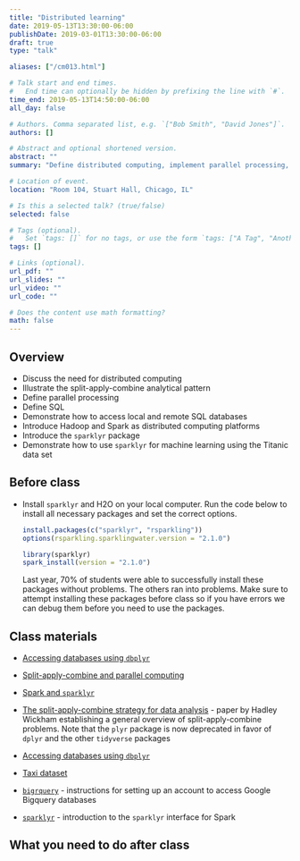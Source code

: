 ```yaml
---
title: "Distributed learning"
date: 2019-05-13T13:30:00-06:00
publishDate: 2019-03-01T13:30:00-06:00
draft: true
type: "talk"

aliases: ["/cm013.html"]

# Talk start and end times.
#   End time can optionally be hidden by prefixing the line with `#`.
time_end: 2019-05-13T14:50:00-06:00
all_day: false

# Authors. Comma separated list, e.g. `["Bob Smith", "David Jones"]`.
authors: []

# Abstract and optional shortened version.
abstract: ""
summary: "Define distributed computing, implement parallel processing, query SQL databases, and practice machine learning with Spark."

# Location of event.
location: "Room 104, Stuart Hall, Chicago, IL"

# Is this a selected talk? (true/false)
selected: false

# Tags (optional).
#   Set `tags: []` for no tags, or use the form `tags: ["A Tag", "Another Tag"]` for one or more tags.
tags: []

# Links (optional).
url_pdf: ""
url_slides: ""
url_video: ""
url_code: ""

# Does the content use math formatting?
math: false
---
```




## Overview

* Discuss the need for distributed computing
* Illustrate the split-apply-combine analytical pattern
* Define parallel processing
* Define SQL
* Demonstrate how to access local and remote SQL databases
* Introduce Hadoop and Spark as distributed computing platforms
* Introduce the `sparklyr` package
* Demonstrate how to use `sparklyr` for machine learning using the Titanic data set

## Before class

* Install `sparklyr` and H2O on your local computer. Run the code below to install all necessary packages and set the correct options.

    ```r
    install.packages(c("sparklyr", "rsparkling"))
    options(rsparkling.sparklingwater.version = "2.1.0")

    library(sparklyr)
    spark_install(version = "2.1.0")
    ```
    
    Last year, 70% of students were able to successfully install these packages without problems. The others ran into problems. Make sure to attempt installing these packages before class so if you have errors we can debug them before you need to use the packages.

## Class materials

* [Accessing databases using `dbplyr`](/notes/sql-databases/)
* [Split-apply-combine and parallel computing](/notes/split-apply-combine/)
* [Spark and `sparklyr`](/notes/sparklyr/)

* [The split-apply-combine strategy for data analysis](http://www.jstatsoft.org/v40/i01/paper) - paper by Hadley Wickham establishing a general overview of split-apply-combine problems. Note that the `plyr` package is now deprecated in favor of `dplyr` and the other `tidyverse` packages
* [Accessing databases using `dbplyr`](https://cran.r-project.org/web/packages/dbplyr/vignettes/dbplyr.html)
* [Taxi dataset](https://cloud.google.com/bigquery/public-data/nyc-tlc-trips)
* [`bigrquery`](https://github.com/rstats-db/bigrquery) - instructions for setting up an account to access Google Bigquery databases
* [`sparklyr`](http://spark.rstudio.com/) - introduction to the `sparklyr` interface for Spark

## What you need to do after class
